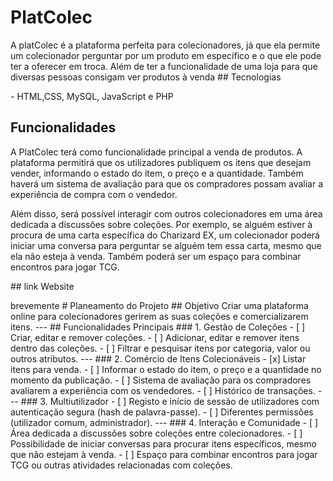 # PlatColec
<p> A platColec é a plataforma perfeita para colecionadores, já que ela permite um colecionador perguntar por um produto em específico e o que ele pode ter a oferecer em troca. Além de ter a funcionalidade de uma loja para que diversas pessoas consigam ver produtos à venda
## Tecnologias
<p> - HTML,CSS, MySQL, JavaScript e PHP
  
## Funcionalidades
<p> A PlatColec terá como funcionalidade principal a venda de produtos. A plataforma permitirá que os utilizadores publiquem os itens que desejam vender, informando o estado do item, o preço e a quantidade. Também haverá um sistema de avaliação para que os compradores possam avaliar a experiência de compra com o vendedor.</p> <p> Além disso, será possível interagir com outros colecionadores em uma área dedicada a discussões sobre coleções. Por exemplo, se alguém estiver à procura de uma carta específica do Charizard EX, um colecionador poderá iniciar uma conversa para perguntar se alguém tem essa carta, mesmo que ela não esteja à venda. Também poderá ser um espaço para combinar encontros para jogar TCG.</p>
## link Website
<p> brevemente
# Planeamento do Projeto
## Objetivo
Criar uma plataforma online para colecionadores gerirem as suas coleções e comercializarem itens.
---
## Funcionalidades Principais
### 1. Gestão de Coleções
- [ ] Criar, editar e remover coleções.
- [ ] Adicionar, editar e remover itens dentro das coleções.
- [ ] Filtrar e pesquisar itens por categoria, valor ou outros atributos.
---
### 2. Comércio de Itens Colecionáveis
- [x] Listar itens para venda.
- [ ] Informar o estado do item, o preço e a quantidade no momento da publicação.
- [ ] Sistema de avaliação para os compradores avaliarem a experiência com os vendedores.
- [ ] Histórico de transações.
---
### 3. Multiutilizador
- [ ] Registo e início de sessão de utilizadores com autenticação segura (hash de palavra-passe).
- [ ] Diferentes permissões (utilizador comum, administrador).
---
### 4. Interação e Comunidade
- [ ] Área dedicada a discussões sobre coleções entre colecionadores.
- [ ] Possibilidade de iniciar conversas para procurar itens específicos, mesmo que não estejam à venda.
- [ ] Espaço para combinar encontros para jogar TCG ou outras atividades relacionadas com coleções.
